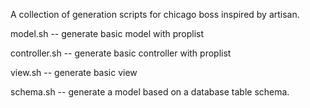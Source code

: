 A collection of generation scripts for chicago boss inspired by artisan.

model.sh -- generate basic model with proplist

controller.sh -- generate basic controller with proplist

view.sh -- generate basic view

schema.sh -- generate a model based on a database table schema.
